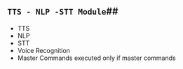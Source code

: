 ## `TTS - NLP -STT Module`##
- TTS
- NLP
- STT
- Voice Recognition
- Master Commands executed only if master commands